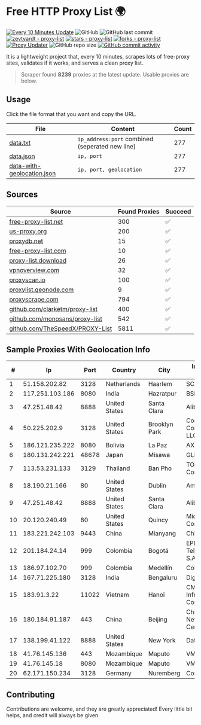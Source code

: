 
# Free HTTP Proxy List 🌍

[![Every 10 Minutes Update](https://github.com/mertguvencli/http-proxy-list/actions/workflows/main.yml/badge.svg?branch=main)](https://github.com/mertguvencli/http-proxy-list/actions/workflows/main.yml)
![GitHub](https://img.shields.io/github/license/mertguvencli/http-proxy-list)
![GitHub last commit](https://img.shields.io/github/last-commit/mertguvencli/http-proxy-list)
[![zevtyardt - proxy-list](https://img.shields.io/static/v1?label=zevtyardt&message=proxy-list&color=blue&logo=github)](https://github.com/zevtyardt/proxy-list "Go to GitHub repo")
[![stars - proxy-list](https://img.shields.io/github/stars/zevtyardt/proxy-list?style=social)](https://github.com/zevtyardt/proxy-list)
[![forks - proxy-list](https://img.shields.io/github/forks/zevtyardt/proxy-list?style=social)](https://github.com/zevtyardt/proxy-list)
[![Proxy Updater](https://github.com/zevtyardt/proxy-list/workflows/Proxy%20Updater/badge.svg)](https://github.com/zevtyardt/proxy-list/actions?query=workflow:"Proxy+Updater")
![GitHub repo size](https://img.shields.io/github/repo-size/zevtyardt/proxy-list)
[![GitHub commit activity](https://img.shields.io/github/commit-activity/m/zevtyardt/proxy-list?logo=commits)](https://github.com/zevtyardt/proxy-list/commits/main)

It is a lightweight project that, every 10 minutes, scrapes lots of free-proxy sites, validates if it works, and serves a clean proxy list.

> Scraper found **8239** proxies at the latest update. Usable proxies are below.

## Usage

Click the file format that you want and copy the URL.

|File|Content|Count|
|----|-------|-----|
|[data.txt](https://raw.githubusercontent.com/mertguvencli/http-proxy-list/main/proxy-list/data.txt)|`ip_address:port` combined (seperated new line)|277|
|[data.json](https://raw.githubusercontent.com/mertguvencli/http-proxy-list/main/proxy-list/data.json)|`ip, port`|277|
|[data-with-geolocation.json](https://raw.githubusercontent.com/mertguvencli/http-proxy-list/main/proxy-list/data-with-geolocation.json)|`ip, port, geolocation`|277|

## Sources

|Source|Found Proxies|Succeed|
|------|-------------|-------|
|[free-proxy-list.net](https://free-proxy-list.net)|300|✅|
|[us-proxy.org](https://www.us-proxy.org)|200|✅|
|[proxydb.net](http://proxydb.net)|15|✅|
|[free-proxy-list.com](https://free-proxy-list.com/?page=&port=&type%5B%5D=http&type%5B%5D=https&up_time=0&search=Search)|10|✅|
|[proxy-list.download](https://www.proxy-list.download/HTTP)|26|✅|
|[vpnoverview.com](https://vpnoverview.com/privacy/anonymous-browsing/free-proxy-servers)|32|✅|
|[proxyscan.io](https://www.proxyscan.io)|100|✅|
|[proxylist.geonode.com](https://proxylist.geonode.com/api/proxy-list?limit=300&page=1&sort_by=lastChecked&sort_type=desc&protocols=http,https)|9|✅|
|[proxyscrape.com](https://api.proxyscrape.com/v2/?request=displayproxies&protocol=http&timeout=10000&country=all&ssl=all&anonymity=all)|794|✅|
|[github.com/clarketm/proxy-list](https://raw.githubusercontent.com/clarketm/proxy-list/master/proxy-list-raw.txt)|400|✅|
|[github.com/monosans/proxy-list](https://raw.githubusercontent.com/monosans/proxy-list/main/proxies/http.txt)|542|✅|
|[github.com/TheSpeedX/PROXY-List](https://raw.githubusercontent.com/TheSpeedX/PROXY-List/master/http.txt)|5811|✅|


## Sample Proxies With Geolocation Info

|#|Ip|Port|Country|City|Internet Service Provider|
|-|--|----|-------|----|-------------------------|
|1|51.158.202.82|3128|Netherlands|Haarlem|SCALEWAY|
|2|117.251.103.186|8080|India|Hazratpur|BSNL Internet|
|3|47.251.48.42|8888|United States|Santa Clara|Alibaba.com LLC|
|4|50.225.202.9|3128|United States|Brooklyn Park|Comcast Cable Communications, LLC|
|5|186.121.235.222|8080|Bolivia|La Paz|AXS Bolivia S. A.|
|6|180.131.242.221|48678|Japan|Misawa|GLBB Japan KK|
|7|113.53.231.133|3129|Thailand|Ban Pho|TOT Public Company Limited|
|8|18.190.21.166|80|United States|Dublin|Amazon.com, Inc.|
|9|47.251.48.42|8888|United States|Santa Clara|Alibaba.com LLC|
|10|20.120.240.49|80|United States|Quincy|Microsoft Corporation|
|11|183.221.242.103|9443|China|Mianyang|China Mobile|
|12|201.184.24.14|999|Colombia|Bogotá|EPM Telecomunicaciones S.A. E.S.P.|
|13|186.97.102.70|999|Colombia|Medellín|Colombia Móvil|
|14|167.71.225.180|3128|India|Bengaluru|DigitalOcean, LLC|
|15|183.91.3.22|11022|Vietnam|Hanoi|CMC Telecom Infrastructure Company|
|16|180.184.91.187|443|China|Beijing|China Internet Network Information Center|
|17|138.199.41.122|8888|United States|New York|Datacamp Limited|
|18|41.76.145.136|443|Mozambique|Maputo|VM  S.A|
|19|41.76.145.18|8080|Mozambique|Maputo|VM  S.A|
|20|62.171.150.234|3128|Germany|Nuremberg|Contabo GmbH|



## Contributing

Contributions are welcome, and they are greatly appreciated! Every
little bit helps, and credit will always be given.

